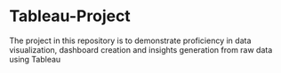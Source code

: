 # Tableau-Project
The project in this repository is to demonstrate proficiency in data visualization, dashboard creation and insights generation from raw data using Tableau 
